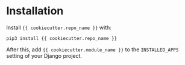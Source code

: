 # Installation

Install `{{ cookiecutter.repo_name }}` with:

    pip3 install {{ cookiecutter.repo_name }}

After this, add `{{ cookiecutter.module_name }}` to the `INSTALLED_APPS` setting of your Django project.